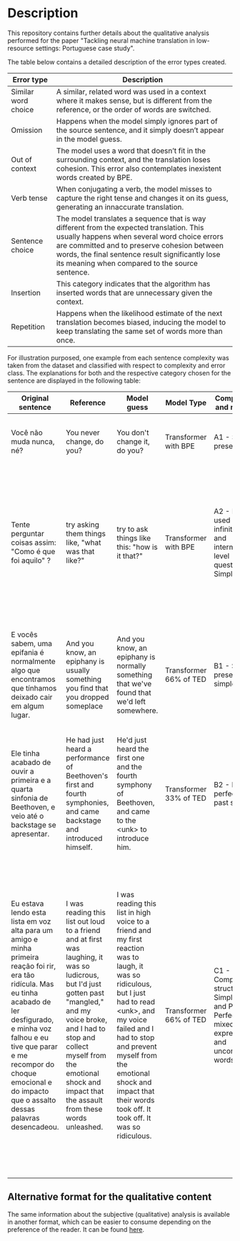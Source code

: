 # Description

This repository contains further details about the qualitative analysis performed for the paper "Tackling neural machine translation in low-resource settings: Portuguese case study". 

The table below contains a detailed description of the error types created.

| Error type        | Description |
| ----------------- | ----------- |
| Similar word choice | A similar, related word was used in a context where it makes sense, but is different from the reference, or the order of words are switched. |
| Omission            | Happens when the model simply ignores part of the source sentence, and it simply doesn’t appear in the model guess. |
| Out of context      | The model uses a word that doesn’t fit in the surrounding context, and the translation loses cohesion. This error also contemplates inexistent words created by BPE. |
| Verb tense      | When conjugating a verb, the model misses to capture the right tense and changes it on its guess, generating an innaccurate translation. |
| Sentence choice      | The model translates a sequence that is way different from the expected translation. This usually happens when several word choice errors are committed and to preserve cohesion between words, the final sentence result significantly lose its meaning when compared to the source sentence. |
| Insertion      | This category indicates that the algorithm has inserted words that are unnecessary given the context. |
| Repetition      | Happens when the likelihood estimate of the next translation becomes biased, inducing the model to keep translating the same set of words more than once. |

For illustration purposed, one example from each sentence complexity was taken from the dataset and classified with respect to complexity and error class. The explanations for both and the respective category chosen for the sentence are displayed in the following table:

| Original sentence        | Reference                 | Model guess                  | Model Type           | Complexity and reason | English error classification                                                                 |
|----|-----|-----|-----|-----|-----|
| Você não muda nunca, né? | You never change, do you? | You don't change it, do you? | Transformer with BPE | A1 - Simple present   | 1) Insertion error: "it" was added. 2) Similar word choice: Never/Don't are close in meaning |
| Tente perguntar coisas assim: "Como é que foi aquilo" ? | try asking them things like, "what was that like?" | try to ask things like this: "how is it that?" | Transformer with BPE | A2 - ING used as infinitive and intermediate level question in Simple Past  | 1) Verb Tense Error: model changes ING infinitive (try asking) for TO infinitive (try to ask). Omission Error: model omitted "them". 2) Insertion Error: the model inserted "this". 3) Sentence Choice Error: "what was that like?" was changed to  "how is it that?" |
| E vocês sabem, uma epifania é normalmente algo que encontramos que tínhamos deixado cair em algum lugar. | And you know, an epiphany is usually something you find that you dropped someplace | And you know, an epiphany is normally something that we've found that we'd left somewhere. | Transformer 66% of TED | B1 - Simple present and simple past  | 1) Similar word choice: usually/normally. 2) Sentence choice and Verb tense: The meaning and tense were changed, "you find that you dropped someplace" was replaced for "we've found that we'd left somewhere" |
| Ele tinha acabado de ouvir a primeira e a quarta sinfonia de Beethoven, e veio até o backstage se apresentar. | He had just heard a performance of Beethoven's first and fourth symphonies, and came backstage and introduced himself. | He'd just heard the first one and the fourth symphony of Beethoven, and came to the \<unk> to introduce him. | Transformer 33% of TED | B2 - Past perfect and past simple | 1) Omission Error: The model omitted "a performance of" that appears in the original sentence. 2) Unk error. 3) Insertion error: first one. |
| Eu estava lendo esta lista em voz alta para um amigo e minha primeira reação foi rir, era tão ridícula. Mas eu tinha acabado de ler desfigurado, e minha voz falhou e eu tive que parar e me recompor do choque emocional e do impacto que o assalto dessas palavras desencadeou. | I was reading this list out loud to a friend and at first was laughing, it was so ludicrous, but I'd just gotten past "mangled," and my voice broke, and I had to stop and collect myself from the emotional shock and impact that the assault from these words unleashed. | I was reading this list in high voice to a friend and my first reaction was to laugh, it was so ridiculous, but I just had to read \<unk>, and my voice failed and I had to stop and prevent myself from the emotional shock and impact that their words took off. It took off. It was so ridiculous. | Transformer 66% of TED | C1 - Complex structure in Simple Past and Past Perfect, mixed with expressions and uncommon words | 1) Word Choice Error: the model changes "out loud" for "in high voice"/"ludicrous", "ridiculous"/collect" for "prevent". 2) Sentence Choice Error: the model changed "and at first was laughing" for "and my first reaction was to laugh", "but i'd just gotten past mangled" for "but i just had to read \<unk>", "and my voice broke" for "and my voice failed", "the emotional shock and impact that the assault from these words unleashed" for "the emotional shock and impact that their words took off". 3) Insertion Error: the model inserted "it took off" and "it was so ridiculous" at the end. 4) Repetition error: took off |

## Alternative format for the qualitative content 

The same information about the subjective (qualitative) analysis is available in another format, which can be easier to consume depending on the preference of the reader. It can be found [here](https://docs.google.com/spreadsheets/d/1LOYKcWYwHbLAuI8vAg0Fp0MDz-TtXzutwlmptLyd3_Q/edit#gid=1620985044).